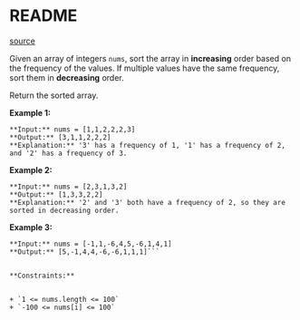 # README #
[source](https://leetcode.com/problems/sort-array-by-increasing-frequency/)

Given an array of integers `nums`, sort the array in **increasing** order based on the frequency of the values. If multiple values have the same frequency, sort them in **decreasing** order.

Return the sorted array.


**Example 1:**

```
**Input:** nums = [1,1,2,2,2,3]
**Output:** [3,1,1,2,2,2]
**Explanation:** '3' has a frequency of 1, '1' has a frequency of 2, and '2' has a frequency of 3.
```

**Example 2:**

```
**Input:** nums = [2,3,1,3,2]
**Output:** [1,3,3,2,2]
**Explanation:** '2' and '3' both have a frequency of 2, so they are sorted in decreasing order.
```

**Example 3:**

```
**Input:** nums = [-1,1,-6,4,5,-6,1,4,1]
**Output:** [5,-1,4,4,-6,-6,1,1,1]```


**Constraints:**


+ `1 <= nums.length <= 100`
+ `-100 <= nums[i] <= 100`


